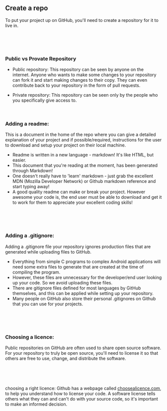 ## Create a repo

To put your project up on GitHub, you'll need to create a repository for it to live in.

<br><br><br>

### Public vs Provate Repository
- Public repository:  This repository can be seen by anyone on the internet.
                     Anyone who wants to make some changes to your repository can fork 
                     it and start making changes to their copy. They can even contribute 
                     back to your repository in the form of pull requests.
 
- Private repository: This repository can be seen only by the people who 
                     you specifically give access to.
<br><br> <br>

### Adding a readme: 
This is a document in the home of the repo where you can give a detailed explanation of your project
and if possible/required, instructions for the user to download and setup your project on their local machine. 

- Readme is written in a new language - markdown! It's like HTML, but easier.
- This document that you're reading at the moment, has been generated through Markdown!
- One doesn't really have to 'learn' markdown - just grab the excellent MDN (Mozilla Developer Network) or Github markdown reference and start typing away!
- A good quality readme can make or break your project. However awesome your code is, the end user must be able to download and get it to work for them to appreciate your excellent coding skills! 

<br> <br> <br>
            
            
            
  

### Adding a .gitignore: 
Adding a .gitignore file your repository ignores production files that are generated while uploading files to GitHub. 
- Everything from simple C programs to complex Android applications will need some extra files to generate that are created at the time of compiling the program. 
- However, these files are unnecessary for the developer/end user looking up your code. So we avoid uploading these files. 
- There are gitignore files defined for most languages by GitHub themselves, and this can be applied while setting up your repository. 
- Many people on GitHub also store their personal .gitignores on Github that you can use for your projects. 
  
             
<br> <br> <br>
             

### Choosing a licence: 
Public repositories on GitHub are often used to share open source software. For your repository to truly be open source, you'll need to license it so that others are free to use, change, and distribute the software. 
  
<br><br><br>  
                 
                 
choosing a right licence:
Github has a webpage called [choosealicence.com][1], to help you understand how to license your code. A software license tells others what they can and can't do with your source code, so it's important to make an informed decision.


[1]:https://choosealicense.com



